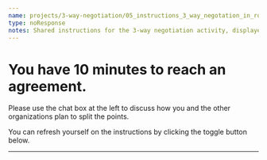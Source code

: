 ```yaml
---
name: projects/3-way-negotiation/05_instructions_3_way_negotation_in_round.md
type: noResponse
notes: Shared instructions for the 3-way negotiation activity, displayed DURING the negotiation.
---
```


# You have 10 minutes to reach an agreement.

Please use the chat box at the left to discuss how you and the other organizations plan to split the points.

You can refresh yourself on the instructions by clicking the toggle button below.

---
